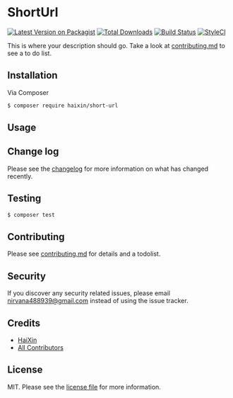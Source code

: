 # ShortUrl

[![Latest Version on Packagist][ico-version]][link-packagist]
[![Total Downloads][ico-downloads]][link-downloads]
[![Build Status][ico-travis]][link-travis]
[![StyleCI][ico-styleci]][link-styleci]

This is where your description should go. Take a look at [contributing.md](contributing.md) to see a to do list.

## Installation

Via Composer

``` bash
$ composer require haixin/short-url
```

## Usage

## Change log

Please see the [changelog](changelog.md) for more information on what has changed recently.

## Testing

``` bash
$ composer test
```

## Contributing

Please see [contributing.md](contributing.md) for details and a todolist.

## Security

If you discover any security related issues, please email nirvana488939@gmail.com instead of using the issue tracker.

## Credits

- [HaiXin][link-author]
- [All Contributors][link-contributors]

## License

MIT. Please see the [license file](license.md) for more information.

[ico-version]: https://img.shields.io/packagist/v/haixin/short-url.svg?style=flat-square
[ico-downloads]: https://img.shields.io/packagist/dt/haixin/short-url.svg?style=flat-square
[ico-travis]: https://img.shields.io/travis/haixin/short-url/master.svg?style=flat-square
[ico-styleci]: https://styleci.io/repos/12345678/shield

[link-packagist]: https://packagist.org/packages/haixin/short-url
[link-downloads]: https://packagist.org/packages/haixin/short-url
[link-travis]: https://travis-ci.org/haixin/short-url
[link-styleci]: https://styleci.io/repos/12345678
[link-author]: https://github.com/haixin
[link-contributors]: ../../contributors
